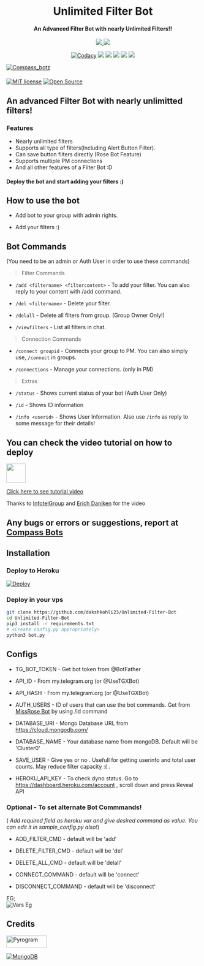 <h1 align="center"><b>Unlimited Filter Bot</b></h1>

<h4 align="center">An Advanced Filter Bot with nearly Unlimited Filters!!</h4>

<p align='center'>
  <a href="https://www.python.org/" alt="made-with-python"> <img src="https://img.shields.io/badge/Made%20with-Python-867ae9.svg?style=flat-square&logo=python&logoColor=867ae9&color=867ae9" /> </a>
  <a href="https://github.com/dakshkohli23/Sharingan-Rename-Bot/" alt="Maintenance"> <img src="https://img.shields.io/badge/Maintained%3F-Yes-green.svg?style=flat-square&logo=serverless&logoColor=867ae9&color=867ae9" /> </a>
</p>
<p align="center">
    <a href="https://github.com/dakshkohli23/Unlimited-Filter-Bot"> <img src="https://img.shields.io/codacy/grade/4d58f2a402b54aed8a7d95f7add45a81?color=867ae9&logo=codacy&logoColor=867ae9&style=for-the-badge" alt="Codacy" /></a>
    <a href="https://github.com/dakshkohli23/Unlimited-Filter-Bot"> <img src="https://img.shields.io/github/repo-size/dakshkohli23/Unlimited-Filter-Bot?color=867ae9&logo=github&logoColor=867ae9&style=for-the-badge" /></a>
    <a href="https://github.com/dakshkohli23/Unlimited-Filter-Bot/commits"> <img src="https://img.shields.io/github/last-commit/dakshkohli23/Unlimited-Filter-Bot?color=867ae9&logo=github&logoColor=867ae9&style=for-the-badge" /></a>
    <a href="https://github.com/dakshkohli23/Unlimited-Filter-Bot/issues"> <img src="https://img.shields.io/github/issues/dakshkohli23/Unlimited-Filter-Bot?color=867ae9&logo=github&logoColor=867ae9&style=for-the-badge" /></a>
    <a href="https://github.com/dakshkohli23/Unlimited-Filter-Bot/network/members"> <img src="https://img.shields.io/github/forks/dakshkohli23/Unlimited-Filter-Bot?color=867ae9&logo=github&logoColor=867ae9&style=for-the-badge" /></a>  
    <a href="https://pypi.org/project/Telethon/"> <img src="https://img.shields.io/pypi/v/telethon?color=867ae9&label=telethon&logo=python&logoColor=867ae9&style=for-the-badge" /></a>
</p>

[![Compass_botz](https://img.shields.io/badge/Compass-Bots-867ae9?style=flat&logo=telegram)](https://telegram.dog/compass_botz)  
ㅤㅤㅤㅤㅤㅤㅤ   
[![MIT license](https://img.shields.io/badge/License-MIT-867ae9?style=flat)](https://github.com/dakshkohli23/Unlimited-Filter-Bot/blob/main/LICENSE)  [![Open Source](https://badges.frapsoft.com/os/v2/open-source.svg?v=103)](https://github.com/dakshkohli23/Unlimited-Filter-Bot)


## An advanced Filter Bot with nearly unlimitted filters!


### Features
* Nearly unlimited filters
* Supports all type of filters(Including Alert Button Filter).
* Can save button filters directly (Rose Bot Feature)
* Supports multiple PM connections
* And all other features of a Filter Bot :D


#### Deploy the bot and start adding your filters :)


## How to use the bot
* Add bot to your group with admin rights.

* Add your filters :)


## Bot Commands

(You need to be an admin or Auth User in order to use these commands)

> Filter Commands
* `/add <filtername> <filtercontent>`  -  To add your filter. You can also reply to your content with /add command.

* `/del <filtername>`  -  Delete your filter.

* `/delall`  -  Delete all filters from group. (Group Owner Only!)

* `/viewfilters`  -  List all filters in chat.

> Connection Commands
* `/connect groupid`  -  Connects your group to PM. You can also simply use, `/connect` in groups.

* `/connections`  -  Manage your connections. (only in PM)

> Extras
* `/status`  -  Shows current status of your bot (Auth User Only)

* `/id`  -  Shows ID information

* `/info <userid>`  -  Shows User Information. Also use `/info` as reply to some message for their details!


## You can check the video tutorial on how to deploy

<img src="https://img-premium.flaticon.com/png/512/1383/1383260.png?token=exp=1621339601~hmac=a3050c5f539a9985fe6ac893220e1522" width="50">

[Click here to see tutorial video](https://youtu.be/hkmc3e7U7R4)

Thanks to [InfotelGroup](https://telegram.dog/InFoTelGroup) and [Erich Daniken](https://telegram.dog/ErichDaniken) for the video


## Any bugs or errors or suggestions, report at [Compass Bots](https://telegram.dog/compass_botz)


## Installation

### Deploy to Heroku
[![Deploy](https://www.herokucdn.com/deploy/button.svg)](https://heroku.com/deploy?template=https://github.com/Oxyver5600/Unlimited-Filter-Bot-1)

### Deploy in your vps
```sh
git clone https://github.com/dakshkohli23/Unlimited-Filter-Bot
cd Unlimited-Filter-Bot
pip3 install -r requirements.txt
# <Create config.py appropriately>
python3 bot.py
```


## Configs

* TG_BOT_TOKEN  - Get bot token from @BotFather

* API_ID        - From my.telegram.org (or @UseTGXBot)

* API_HASH      - From my.telegram.org (or @UseTGXBot)

* AUTH_USERS  - ID of users that can use the bot commands. Get from [MissRose Bot](https://telegram.dog/MissRose_bot) by using /id command

* DATABASE_URI  - Mongo Database URL from https://cloud.mongodb.com/

* DATABASE_NAME  - Your database name from mongoDB. Default will be 'Cluster0'

* SAVE_USER  -  Give yes or no . Usefull for getting userinfo and total user counts. May reduce filter capacity :( .

* HEROKU_API_KEY  -  To check dyno status. Go to https://dashboard.heroku.com/account , scroll down and press Reveal API


### Optional - To set alternate Bot Commmands!
( *Add required field as heroku var and give desired command as value. You can edit it in sample_config.py also!*)

* ADD_FILTER_CMD  -  default will be 'add'

* DELETE_FILTER_CMD  -  default will be 'del'

* DELETE_ALL_CMD  -  default will be 'delall'

* CONNECT_COMMAND  -  default will be 'connect'

* DISCONNECT_COMMAND  -  default will be 'disconnect'

EG;  
![Vars Eg](https://telegra.ph/file/1f956f3491f2f20a9c1ec.jpg)

## Credits

<p align="left">
  <a href="https://github.com/pyrogram/pyrogram">
    <img alt="Pyrogram" src ="https://i.imgur.com/BOgY9ai.png" width="104.75" height="32"/>
  </a>
</p>

<p align="left">
  <a href="https://docs.mongodb.com">
    <img alt="MongoDB" src ="https://img.shields.io/badge/MongoDB-%234ea94b.svg?&style=for-the-badge&logo=mongodb&logoColor=white"/>
  </a>
</p>
